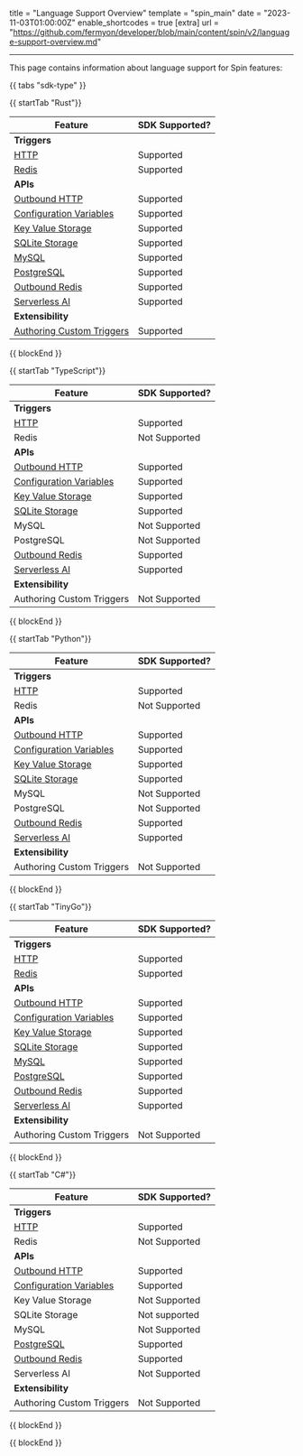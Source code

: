 title = "Language Support Overview"
template = "spin_main"
date = "2023-11-03T01:00:00Z"
enable_shortcodes = true
[extra]
url = "https://github.com/fermyon/developer/blob/main/content/spin/v2/language-support-overview.md"

---

This page contains information about language support for Spin features:

{{ tabs "sdk-type" }}

{{ startTab "Rust"}}

| Feature | SDK Supported? |
|-----|-----|
| **Triggers** |
| [HTTP](./http-trigger) | Supported |
| [Redis](./redis-trigger) | Supported |
| **APIs** |
| [Outbound HTTP](./rust-components.md#sending-outbound-http-requests) | Supported |
| [Configuration Variables](./variables) | Supported |
| [Key Value Storage](./kv-store-api-guide) | Supported |
| [SQLite Storage](./sqlite-api-guide) | Supported |
| [MySQL](./rdbms-storage#using-mysql-and-postgresql-from-applications) | Supported |
| [PostgreSQL](./rdbms-storage#using-mysql-and-postgresql-from-applications) | Supported |
| [Outbound Redis](./rust-components.md#storing-data-in-redis-from-rust-components) | Supported |
| [Serverless AI](./serverless-ai-api-guide) | Supported |
| **Extensibility** |
| [Authoring Custom Triggers](./extending-and-embedding) | Supported |

{{ blockEnd }}

{{ startTab "TypeScript"}}

| Feature | SDK Supported? |
|-----|-----|
| **Triggers** |
| [HTTP](./javascript-components#http-components) | Supported |
| Redis | Not Supported |
| **APIs** |
| [Outbound HTTP](./javascript-components#sending-outbound-http-requests) | Supported |
| [Configuration Variables](./dynamic-configuration#custom-config-variables) | Supported |
| [Key Value Storage](./kv-store-api-guide) | Supported |
| [SQLite Storage](./sqlite-api-guide) | Supported |
| MySQL | Not Supported |
| PostgreSQL| Not Supported |
| [Outbound Redis](./javascript-components#storing-data-in-redis-from-jsts-components) | Supported |
| [Serverless AI](./serverless-ai-api-guide) | Supported |
| **Extensibility** |
| Authoring Custom Triggers | Not Supported |

{{ blockEnd }}

{{ startTab "Python"}}

| Feature | SDK Supported? |
|-----|-----|
| **Triggers** |
| [HTTP](./python-components#a-simple-http-components-example) | Supported |
| Redis | Not Supported |
| **APIs** |
| [Outbound HTTP](./python-components#an-outbound-http-example) | Supported |
| [Configuration Variables](./dynamic-configuration#custom-config-variables) | Supported |
| [Key Value Storage](./kv-store-api-guide) | Supported |
| [SQLite Storage](./sqlite-api-guide) | Supported |
| MySQL | Not Supported |
| PostgreSQL | Not Supported |
| [Outbound Redis](./python-components#an-outbound-redis-example) | Supported |
| [Serverless AI](./serverless-ai-api-guide) | Supported |
| **Extensibility** |
| Authoring Custom Triggers | Not Supported |

{{ blockEnd }}

{{ startTab "TinyGo"}}

| Feature | SDK Supported? |
|-----|-----|
| **Triggers** |
| [HTTP](./go-components#http-components) | Supported |
| [Redis](./go-components#redis-components) | Supported |
| **APIs** |
| [Outbound HTTP](./go-components#sending-outbound-http-requests) | Supported |
| [Configuration Variables](./dynamic-configuration#custom-config-variables) | Supported |
| [Key Value Storage](./kv-store-api-guide) | Supported |
| [SQLite Storage](./sqlite-api-guide) | Supported |
| [MySQL](./rdbms-storage#using-mysql-and-postgresql-from-applications) | Supported |
| [PostgreSQL](./rdbms-storage#using-mysql-and-postgresql-from-applications) | Supported |
| [Outbound Redis](./go-components#storing-data-in-redis-from-go-components) | Supported |
| [Serverless AI](./serverless-ai-api-guide) | Supported |
| **Extensibility** |
| Authoring Custom Triggers | Not Supported |

{{ blockEnd }}

{{ startTab "C#"}}

| Feature | SDK Supported? |
|-----|-----|
| **Triggers** |
| [HTTP](https://github.com/fermyon/spin-dotnet-sdk#handling-http-requests) | Supported |
| Redis | Not Supported |
| **APIs** |
| [Outbound HTTP](https://github.com/fermyon/spin-dotnet-sdk#making-outbound-http-requests) | Supported |
| [Configuration Variables](./dynamic-configuration#custom-config-variables) | Supported |
| Key Value Storage | Not Supported |
| SQLite Storage | Not supported |
| MySQL | Not Supported |
| [PostgreSQL](https://github.com/fermyon/spin-dotnet-sdk#working-with-postgres) | Supported |
| [Outbound Redis](https://github.com/fermyon/spin-dotnet-sdk#making-redis-requests) | Supported |
| Serverless AI | Not Supported |
| **Extensibility** |
| Authoring Custom Triggers | Not Supported |

{{ blockEnd }}

{{ blockEnd }}
